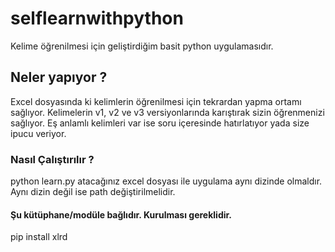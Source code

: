 # selflearnwithpython
Kelime öğrenilmesi için geliştirdiğim basit python uygulamasıdır.

## Neler yapıyor ?
Excel dosyasında ki kelimlerin öğrenilmesi için tekrardan yapma ortamı sağlıyor. Kelimelerin v1, v2  ve v3 versiyonlarında karıştırak sizin öğrenmenizi sağlıyor. Eş anlamlı kelimleri var ise soru içeresinde hatırlatıyor yada size ipucu veriyor.

### Nasıl Çalıştırılır ?
python learn.py 
atacağınız excel dosyası ile uygulama aynı dizinde olmaldır. Aynı dizin değil ise path değiştirilmelidir.
#### Şu kütüphane/modüle bağlıdır. Kurulması gereklidir.
pip install xlrd

